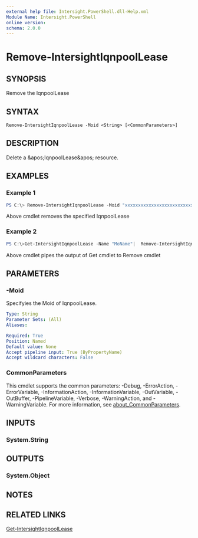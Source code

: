 ```yaml
---
external help file: Intersight.PowerShell.dll-Help.xml
Module Name: Intersight.PowerShell
online version:
schema: 2.0.0
---
```


# Remove-IntersightIqnpoolLease

## SYNOPSIS
Remove the IqnpoolLease

## SYNTAX

```
Remove-IntersightIqnpoolLease -Moid <String> [<CommonParameters>]
```

## DESCRIPTION
Delete a &amp;apos;IqnpoolLease&amp;apos; resource.

## EXAMPLES

### Example 1
```powershell
PS C:\> Remove-IntersightIqnpoolLease -Moid "xxxxxxxxxxxxxxxxxxxxxxxxxxx"
```
Above cmdlet removes the specified IqnpoolLease 

### Example 2
```powershell
PS C:\>Get-IntersightIqnpoolLease -Name "MoName"|  Remove-IntersightIqnpoolLease
```
Above cmdlet pipes the output of Get cmdlet to Remove cmdlet

## PARAMETERS

### -Moid
Specifyies the Moid of IqnpoolLease.

```yaml
Type: String
Parameter Sets: (All)
Aliases:

Required: True
Position: Named
Default value: None
Accept pipeline input: True (ByPropertyName)
Accept wildcard characters: False
```

### CommonParameters
This cmdlet supports the common parameters: -Debug, -ErrorAction, -ErrorVariable, -InformationAction, -InformationVariable, -OutVariable, -OutBuffer, -PipelineVariable, -Verbose, -WarningAction, and -WarningVariable. For more information, see [about_CommonParameters](http://go.microsoft.com/fwlink/?LinkID=113216).

## INPUTS

### System.String

## OUTPUTS

### System.Object
## NOTES

## RELATED LINKS

[Get-IntersightIqnpoolLease](./Get-IntersightIqnpoolLease.md)

